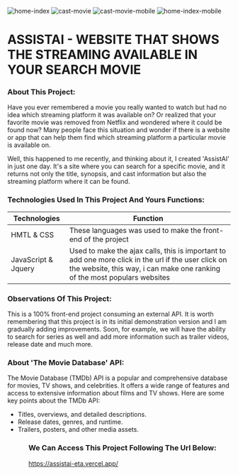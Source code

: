![home-index](https://github.com/eusoupedroo/assistai/assets/43014726/e51d46bb-f5b8-4ad0-bc2d-c08b0b03bbfe)
![cast-movie](https://github.com/eusoupedroo/assistai/assets/43014726/9eb89b36-9ba5-4902-88f7-919cbcf2e333)
![cast-movie-mobile](https://github.com/eusoupedroo/assistai/assets/43014726/2ba4b87c-4cff-4ca6-81db-1a0097367036)
![home-index-mobile](https://github.com/eusoupedroo/assistai/assets/43014726/2b087326-4d41-40ec-aaca-dc70bc9798e9)

# ASSISTAI - WEBSITE THAT SHOWS THE STREAMING AVAILABLE IN YOUR SEARCH MOVIE

### About This Project:
Have you ever remembered a movie you really wanted to watch but had no idea which streaming platform it was available on? Or realized that your favorite movie was removed from Netflix and wondered where it could be found now? Many people face this situation and wonder if there is a website or app that can help them find which streaming platform a particular movie is available on.

Well, this happened to me recently, and thinking about it, I created 'AssistAI' in just one day. It's a site where you can search for a specific movie, and it returns not only the title, synopsis, and cast information but also the streaming platform where it can be found.

### Technologies Used In This Project And Yours Functions:

| Technologies | Function |
| ----------- | ----------- |
| HMTL & CSS | These languages was used to make the front-end of the project |
| JavaScript & Jquery | Used to make the ajax calls, this is important to add one more click in the url if the user click on the website, this way, i can make one ranking of the most populars websites|

### Observations Of This Project:
This is a 100% front-end project consuming an external API. It is worth remembering that this project is in its initial demonstration version and I am gradually adding improvements. Soon, for example, we will have the ability to search for series as well and add more information such as trailer videos, release date and much more.

### About 'The Movie Database' API:

The Movie Database (TMDb) API is a popular and comprehensive database for movies, TV shows, and celebrities. It offers a wide range of features and access to extensive information about films and TV shows. Here are some key points about the TMDb API:

<ul>
  <li>Titles, overviews, and detailed descriptions.</li>
  <li>Release dates, genres, and runtime.</li>
  <li>Trailers, posters, and other media assets.</li>
<ul>

### We Can Access This Project Following The Url Below: 

https://assistai-eta.vercel.app/
